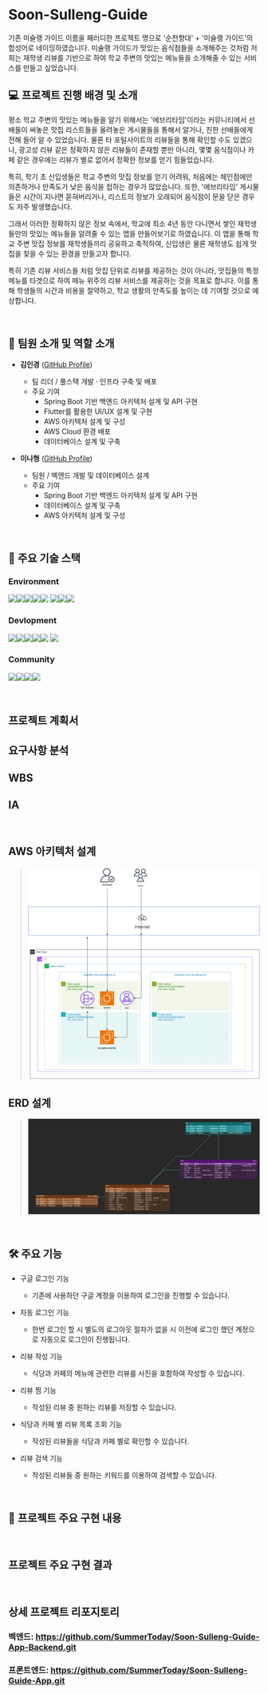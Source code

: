 # Soon-Sulleng-Guide
기존 미슐랭 가이드 이름을 패러디한 프로젝트 명으로 '순천향대' + '미슐랭 가이드'의 합성어로 네이밍하였습니다.
미슐랭 가이드가 맛있는 음식점들을 소개해주는 것처럼 저희는 재학생 리뷰를 기반으로 하여 학교 주변의 맛있는 메뉴들을 소개해줄 수 있는 서비스를 만들고 싶었습니다.


## 💻 프로젝트 진행 배경 및 소개

평소 학교 주변의 맛있는 메뉴들을 알기 위해서는 '에브리타임'이라는 커뮤니티에서 선배들이 써놓은 맛집 리스트들을 올려놓은 게시물들을 통해서 알거나, 친한 선배들에게 전해 들어 알 수 있었습니다. 물론 타 포털사이트의 리뷰들을 통해 확인할 수도 있겠으나, 광고성 리뷰 같은 정확하지 않은 리뷰들이 존재할 뿐만 아니라, 몇몇 음식점이나 카페 같은 경우에는 리뷰가 별로 없어서 정확한 정보를 얻기 힘들었습니다.

특히, 학기 초 신입생들은 학교 주변의 맛집 정보를 얻기 어려워, 처음에는 체인점에만 의존하거나 만족도가 낮은 음식을 접하는 경우가 많았습니다. 또한, '에브리타임' 게시물들은 시간이 지나면 묻혀버리거나, 리스트의 정보가 오래되어 음식점이 문을 닫은 경우도 자주 발생했습니다.

그래서 이러한 정확하지 않은 정보 속에서, 학교에 최소 4년 동안 다니면서 쌓인 재학생들만의 맛있는 메뉴들을 알려줄 수 있는 앱을 만들어보기로 하였습니다. 이 앱을 통해 학교 주변 맛집 정보를 재학생들끼리 공유하고 축적하여, 신입생은 물론 재학생도 쉽게 맛집을 찾을 수 있는 환경을 만들고자 합니다.

특히 기존 리뷰 서비스들 처럼 맛집 단위로 리뷰를 제공하는 것이 아니라, 맛집들의 특정 메뉴를 타겟으로 하여 메뉴 위주의 리뷰 서비스를 제공하는 것을 목표로 합니다. 이를 통해 학생들의 시간과 비용을 절약하고, 학교 생활의 만족도를 높이는 데 기여할 것으로 예상합니다.

<br>

## 👋 팀원 소개 및 역할 소개

- **김인경** ([GitHub Profile](https://github.com/SummerToday))
    - 팀 리더 / 풀스택 개발 · 인프라 구축 및 배포
    - 주요 기여
      - Spring Boot 기반 백엔드 아키텍처 설계 및 API 구현
      - Flutter를 활용한 UI/UX 설계 및 구현  
      - AWS 아키텍처 설계 및 구성
      - AWS Cloud 환경 배포
      - 데이터베이스 설계 및 구축


- **이나형** ([GitHub Profile](https://github.com/Lee-nahyung))
    - 팀원 / 벡엔드 개발 및 데이터베이스 설계 
    - 주요 기여
      - Spring Boot 기반 백엔드 아키텍처 설계 및 API 구현
      - 데이터베이스 설계 및 구축
      - AWS 아키텍처 설계 및 구성

<br>

## 📌 주요 기술 스택
### Environment
<img src="https://img.shields.io/badge/intellijidea-0062AD?style=for-the-badge&logo=intellijidea&logoColor=white"><img src="https://img.shields.io/badge/postman-FF6C37?style=for-the-badge&logo=postman&logoColor=white"><img src="https://img.shields.io/badge/github-181717?style=for-the-badge&logo=github&logoColor=white"><img src="https://img.shields.io/badge/androidstudio-3DDC84?style=for-the-badge&logo=androidstudio&logoColor=white"><img src="https://img.shields.io/badge/workbench-768CFF?style=for-the-badge&logo=&logoColor=white">
<img src="https://img.shields.io/badge/Git-F05032?style=for-the-badge&logo=Git&logoColor=white"><img src="https://img.shields.io/badge/drawio-F08705?style=for-the-badge&logo=diagramsdotnet&logoColor=white"><img src="https://img.shields.io/badge/ERDCLOUD-004088?style=for-the-badge&logo=ERDCLOUD&logoColor=white">


### Devlopment
<img src="https://img.shields.io/badge/spring boot-6DB33F?style=for-the-badge&logo=springboot&logoColor=white"><img src="https://img.shields.io/badge/amazon ec2 -FF9900?style=for-the-badge&logo=amazonec2&logoColor=white"><img src="https://img.shields.io/badge/mysql-4479A1?style=for-the-badge&logo=mysql&logoColor=white"><img src="https://img.shields.io/badge/aws elastic load balancing-\8C4FFF?style=for-the-badge&logo=awselasticloadbalancing&logoColor=white"><img src="https://img.shields.io/badge/flutter-02569B?style=for-the-badge&logo=flutter&logoColor=white">
<img src="https://img.shields.io/badge/spring security-6DB33F?style=for-the-badge&logo=springsecurity&logoColor=white">

### Community
<img src="https://img.shields.io/badge/confluence-172B4D?style=for-the-badge&logo=confluence&logoColor=white"><img src="https://img.shields.io/badge/jira-0052CC?style=for-the-badge&logo=jira&logoColor=white"><img src="https://img.shields.io/badge/slack-4A154B?style=for-the-badge&logo=slack&logoColor=white"><img src="https://img.shields.io/badge/googlemeet-00897B?style=for-the-badge&logo=googlemeet&logoColor=white">

<br>

## 프로젝트 계획서

## 요구사항 분석

## WBS

## IA
<br>

## AWS 아키텍처 설계
> ![img_3.png](img_3.png)

## ERD 설계
> ![img.png](img.png)

<br>

## 🛠️ 주요 기능

- 구글 로그인 기능
  - 기존에 사용하던 구글 계정을 이용하여 로그인을 진행할 수 있습니다.


- 자동 로그인 기능
    - 한번 로그인 할 시 별도의 로그아웃 절차가 없을 시 이전에 로그인 했던 계정으로 자동으로 로그인이 진행됩니다.


- 리뷰 작성 기능
  - 식당과 카페의 메뉴에 관련한 리뷰를 사진을 포함하여 작성할 수 있습니다.


- 리뷰 찜 기능
  - 작성된 리뷰 중 원하는 리뷰를 저장할 수 있습니다. 


- 식당과 카페 별 리뷰 목록 조회 기능
  - 작성된 리뷰들을 식당과 카페 별로 확인할 수 있습니다.


- 리뷰 검색 기능
  - 작성된 리뷰들 중 원하는 키워드를 이용하여 검색할 수 있습니다.

<br>

## 🔎 프로젝트 주요 구현 내용





<br>

## 프로젝트 주요 구현 결과



<br>

## 상세 프로젝트 리포지토리
### 벡엔드: https://github.com/SummerToday/Soon-Sulleng-Guide-App-Backend.git

### 프론트엔드: https://github.com/SummerToday/Soon-Sulleng-Guide-App.git

